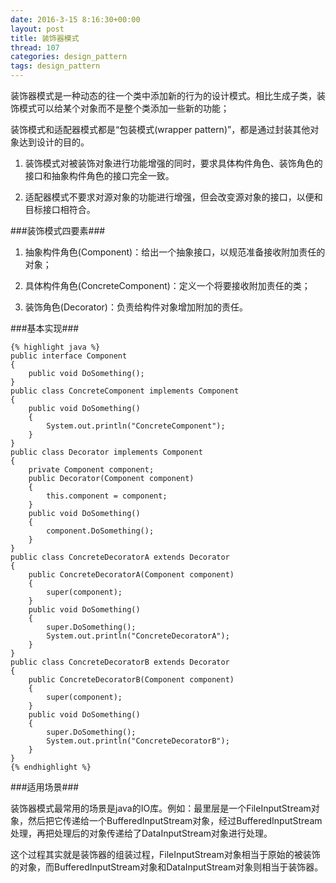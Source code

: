 ```yaml
---
date: 2016-3-15 8:16:30+00:00
layout: post
title: 装饰器模式
thread: 107
categories: design_pattern
tags: design_pattern
---
```


装饰器模式是一种动态的往一个类中添加新的行为的设计模式。相比生成子类，装饰模式可以给某个对象而不是整个类添加一些新的功能；

装饰模式和适配器模式都是“包装模式(wrapper pattern)”，都是通过封装其他对象达到设计的目的。

1. 装饰模式对被装饰对象进行功能增强的同时，要求具体构件角色、装饰角色的接口和抽象构件角色的接口完全一致。

2. 适配器模式不要求对源对象的功能进行增强，但会改变源对象的接口，以便和目标接口相符合。

###装饰模式四要素###

1. 抽象构件角色(Component)：给出一个抽象接口，以规范准备接收附加责任的对象；

2. 具体构件角色(ConcreteComponent)：定义一个将要接收附加责任的类；

3. 装饰角色(Decorator)：负责给构件对象增加附加的责任。

###基本实现###

	{% highlight java %}
	public interface Component
	{
		public void DoSomething();
	}
	public class ConcreteComponent implements Component
	{
		public void DoSomething()
		{
			System.out.println("ConcreteComponent");
		}
	}
	public class Decorator implements Component
	{
		private Component component;
		public Decorator(Component component)
		{
			this.component = component;
		}
		public void DoSomething()
		{
			component.DoSomething();
		}
	}
	public class ConcreteDecoratorA extends Decorator
	{
		public ConcreteDecoratorA(Component component)
		{
			super(component);
		}
		public void DoSomething()
		{
			super.DoSomething();
			System.out.println("ConcreteDecoratorA");
		}
	}
	public class ConcreteDecoratorB extends Decorator
	{
		public ConcreteDecoratorB(Component component)
		{
			super(component);
		}
		public void DoSomething()
		{
			super.DoSomething();
			System.out.println("ConcreteDecoratorB");
		}
	}
	{% endhighlight %}

###适用场景###

装饰器模式最常用的场景是java的IO库。例如：最里层是一个FileInputStream对象，然后把它传递给一个BufferedInputStream对象，经过BufferedInputStream处理，再把处理后的对象传递给了DataInputStream对象进行处理。

这个过程其实就是装饰器的组装过程，FileInputStream对象相当于原始的被装饰的对象，而BufferedInputStream对象和DataInputStream对象则相当于装饰器。